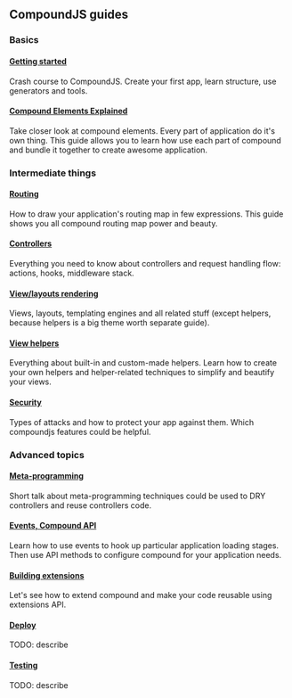 ## CompoundJS guides

### Basics

#### [Getting started][crash-course]

Crash course to CompoundJS. Create your first app, learn structure, use
generators and tools.

#### [Compound Elements Explained][elements-explained]

Take closer look at compound elements. Every part of application do it's own
thing. This guide allows you to learn how use each part of compound and bundle
it together to create awesome application.


### Intermediate things

#### [Routing][routing]

How to draw your application's routing map in few expressions. This guide
shows you all compound routing map power and beauty.

#### [Controllers][controllers]

Everything you need to know about controllers and request handling flow:
actions, hooks, middleware stack.

#### [View/layouts rendering][views]

Views, layouts, templating engines and all related stuff (except helpers,
because helpers is a big theme worth separate guide).

#### [View helpers][helpers]

Everything about built-in and custom-made helpers.
Learn how to create your own helpers and helper-related techniques to simplify
and beautify your views.

#### [Security][security]

Types of attacks and how to protect your app against them. Which compoundjs
features could be helpful.

### Advanced topics

#### [Meta-programming][meta-controllers]

Short talk about meta-programming techniques could be used to DRY controllers and
reuse controllers code.

#### [Events, Compound API][events-api]

Learn how to use events to hook up particular application loading stages. Then
use API methods to configure compound for your application needs.

#### [Building extensions][extensions-api]

Let's see how to extend compound and make your code reusable using extensions
API.

#### [Deploy][deploy]

TODO: describe

#### [Testing][testing]

TODO: describe

[crash-course]: https://github.com/compoundjs/guides/blob/master/basics/crash-course.md
[elements-explained]: https://github.com/compoundjs/guides/blob/master/basics/elements-explained.md

[routing]: https://github.com/compoundjs/guides/blob/master/routing.md
[controllers]: https://github.com/compoundjs/guides/blob/master/controllers.md
[views]: https://github.com/compoundjs/guides/blob/master/views.md
[helpers]: https://github.com/compoundjs/guides/blob/master/helpers.md
[mailers]: https://github.com/compoundjs/guides/blob/master/mailers.md
[security]: https://github.com/compoundjs/guides/blob/master/security.md

[meta-controllers]: https://github.com/compoundjs/guides/blob/master/meta-controllers.md
[events-api]: https://github.com/compoundjs/guides/blob/master/events-api.md
[extensions-api]: https://github.com/compoundjs/guides/blob/master/extensions-api.md
[deploy]:  https://github.com/compoundjs/guides/blob/master/deploy.md
[testing]:  https://github.com/compoundjs/guides/blob/master/testing.md

